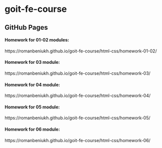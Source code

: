 # goit-fe-course
<h2>GitHub Pages</h2>
<h4>Homework for 01-02 modules:</h4>
<p>https://romanbeniukh.github.io/goit-fe-course/html-css/homework-01-02/</p>
<h4>Homework for 03 module:</h4>
<p>https://romanbeniukh.github.io/goit-fe-course/html-css/homework-03/</p>
<h4>Homework for 04 module:</h4>
<p>https://romanbeniukh.github.io/goit-fe-course/html-css/homework-04/</p>
<h4>Homework for 05 module:</h4>
<p>https://romanbeniukh.github.io/goit-fe-course/html-css/homework-05/</p>
<h4>Homework for 06 module:</h4>
<p>https://romanbeniukh.github.io/goit-fe-course/html-css/homework-06/</p>